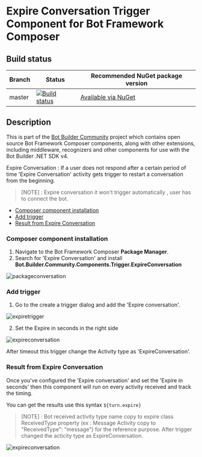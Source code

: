 # Expire Conversation Trigger Component for Bot Framework Composer

## Build status
| Branch | Status | Recommended NuGet package version |
| ------ | ------ | ------ |
| master | [![Build status](https://ci.appveyor.com/api/projects/status/b9123gl3kih8x9cb?svg=true)](https://ci.appveyor.com/project/garypretty/botbuilder-community) | [Available via NuGet](https://www.nuget.org/packages/Bot.Builder.Community.Components.Trigger.ConversationExpire/) |

## Description

This is part of the [Bot Builder Community](https://github.com/botbuildercommunity) project which contains open source Bot Framework Composer components, along with other extensions, including middleware, recognizers and other components for use with the Bot Builder .NET SDK v4.

Expire Conversation : If a user does not respond after a certain period of time 'Expire Conversation' activity gets trigger to restart a conversation from the beginning.

> [NOTE] : Expire conversation it won't trigger automatically , user has to connect the bot.



* [Composer component installation](#composer-component-installation)
* [Add trigger](#Add-trigger)
* [Result from Expire Conversation](#result-from-expire-conversation)


### Composer component installation

1. Navigate to the Bot Framework Composer **Package Manager**.
2. Search for 'Expire Conversation' and install **Bot.Builder.Community.Components.Trigger.ExpireConversation**

![packageconversation](https://user-images.githubusercontent.com/16264167/147586529-ec1b2dcc-6e08-44ed-ad62-f4f6e12a5f28.png)



### Add trigger

1. Go to the create a trigger dialog and add the 'Expire conversation'.


![expiretrigger](https://user-images.githubusercontent.com/16264167/147586578-887f6c80-3e9f-44c2-9a8f-f9acaed4eae3.png)


2. Set the Expire in seconds in the right side

![expireconversation](https://user-images.githubusercontent.com/16264167/147586589-867ea8ad-5758-4c7a-88e3-bde67b72ec87.png)



After timeout this trigger change the Activity type as 'ExpireConversation'.

### Result from Expire Conversation
Once you've configured the 'Expire conversation' and set the 'Expire in seconds' then this component will run on every activity received and track the timing.

You can get the results use this syntax
`${turn.expire}` 

> [NOTE] : Bot received activity type name copy to expire class ReceivedType property (ex : Message Activity copy to "ReceivedType": "message") for the reference purpose. After trigger changed the acticity type as ExpireConversation.


![expireconversation](https://user-images.githubusercontent.com/16264167/147636049-6b378d96-3895-432a-ba87-230c72277e2a.png)


